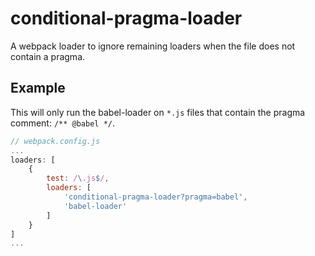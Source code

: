 # conditional-pragma-loader
A webpack loader to ignore remaining loaders when the file does not contain a pragma.

## Example
This will only run the babel-loader on ```*.js``` files that contain the pragma comment: ```/** @babel */```.

```javascript
// webpack.config.js
...
loaders: [
    {
        test: /\.js$/,
        loaders: [
            'conditional-pragma-loader?pragma=babel',
            'babel-loader'
        ]
    }
]
...
```
